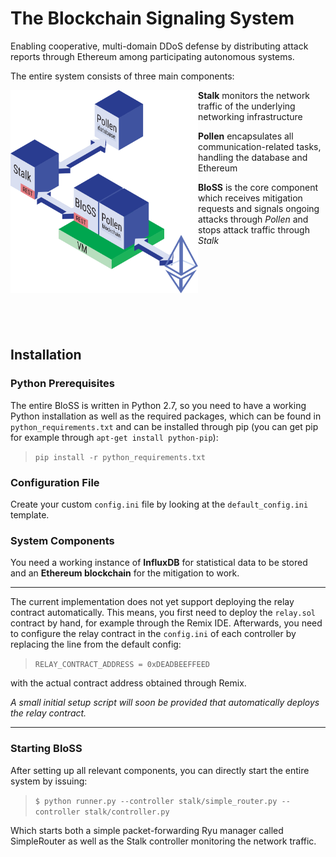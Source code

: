 # The Blockchain Signaling System

Enabling cooperative, multi-domain DDoS defense by distributing attack reports through Ethereum among participating autonomous systems.

The entire system consists of three main components:
<p align="left">
<img align="left" width="300" src="./platform.svg">

**Stalk** monitors the network traffic of the underlying networking infrastructure

**Pollen** encapsulates all communication-related tasks, handling the database and Ethereum

**BloSS** is the core component which receives mitigation requests and signals ongoing attacks through *Pollen* and stops attack traffic through *Stalk*
</p>

<br/><br/><br/><br/><br/><br/><br/>
## Installation
### Python Prerequisites
The entire BloSS is written in Python 2.7, so you need to have a working Python installation as well as the required packages, which can be found in `python_requirements.txt` and can be installed through pip (you can get pip for example through `apt-get install python-pip`):

>`pip install -r python_requirements.txt`

### Configuration File
Create your custom `config.ini` file by looking at the `default_config.ini` template.

### System Components
You need a working instance of **InfluxDB** for statistical data to be stored and an **Ethereum blockchain** for the mitigation to work.

---

The current implementation does not yet support deploying the relay contract automatically. This means, you first need to deploy the `relay.sol` contract by hand, for example through the Remix IDE. Afterwards, you need to configure the relay contract in the `config.ini` of each controller by replacing the line from the default config:

>`RELAY_CONTRACT_ADDRESS = 0xDEADBEEFFEED`

with the actual contract address obtained through Remix.

*A small initial setup script will soon be provided that automatically deploys the relay contract.*

---

### Starting BloSS

After setting up all relevant components, you can directly start the entire system by issuing:

>`$ python runner.py --controller stalk/simple_router.py --controller stalk/controller.py`

Which starts both a simple packet-forwarding Ryu manager called SimpleRouter as well as the Stalk controller monitoring the network traffic.
